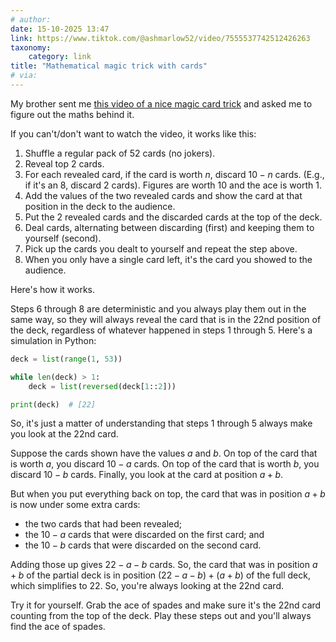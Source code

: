 ```yaml
---
# author:
date: 15-10-2025 13:47
link: https://www.tiktok.com/@ashmarlow52/video/7555537742512426263
taxonomy:
    category: link
title: "Mathematical magic trick with cards"
# via:
---
```


My brother sent me [this video of a nice magic card trick](https://www.tiktok.com/@ashmarlow52/video/7555537742512426263) and asked me to figure out the maths behind it.

If you can't/don't want to watch the video, it works like this:

 1. Shuffle a regular pack of 52 cards (no jokers).
 2. Reveal top 2 cards.
 3. For each revealed card, if the card is worth $n$, discard $10 - n$ cards. (E.g., if it's an 8, discard 2 cards). Figures are worth 10 and the ace is worth 1.
 4. Add the values of the two revealed cards and show the card at that position in the deck to the audience.
 5. Put the 2 revealed cards and the discarded cards at the top of the deck.
 6. Deal cards, alternating between discarding (first) and keeping them to yourself (second).
 7. Pick up the cards you dealt to yourself and repeat the step above.
 8. When you only have a single card left, it's the card you showed to the audience.

Here's how it works.

Steps 6 through 8 are deterministic and you always play them out in the same way, so they will always reveal the card that is in the 22nd position of the deck, regardless of whatever happened in steps 1 through 5.
Here's a simulation in Python:

```py
deck = list(range(1, 53))

while len(deck) > 1:
    deck = list(reversed(deck[1::2]))

print(deck)  # [22]
```

So, it's just a matter of understanding that steps 1 through 5 always make you look at the 22nd card.

Suppose the cards shown have the values $a$ and $b$.
On top of the card that is worth $a$, you discard $10 - a$ cards.
On top of the card that is worth $b$, you discard $10 - b$ cards.
Finally, you look at the card at position $a + b$.

But when you put everything back on top, the card that was in position $a + b$ is now under some extra cards:

 - the two cards that had been revealed;
 - the $10 - a$ cards that were discarded on the first card; and
 - the $10 - b$ cards that were discarded on the second card.

Adding those up gives $22 - a - b$ cards.
So, the card that was in position $a + b$ of the partial deck is in position $(22 - a - b) + (a + b)$ of the full deck, which simplifies to 22.
So, you're always looking at the 22nd card.

Try it for yourself.
Grab the ace of spades and make sure it's the 22nd card counting from the top of the deck.
Play these steps out and you'll always find the ace of spades.

